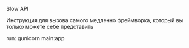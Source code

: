 Slow API

Инструкция для вызова самого медленно фреймворка, который вы только можете себе представить

run: gunicorn main:app